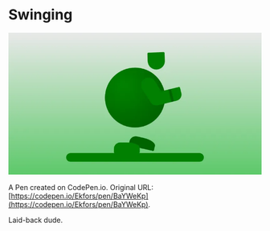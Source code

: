 # Swinging

![Swinging](swinging-800.png)

A Pen created on CodePen.io. Original URL: [https://codepen.io/Ekfors/pen/BaYWeKp](https://codepen.io/Ekfors/pen/BaYWeKp).

Laid-back dude.